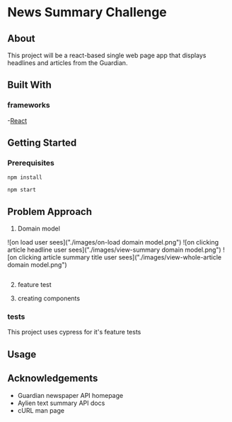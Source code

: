 # News Summary Challenge

## About 
This project will be a react-based single web page app that displays headlines and articles from the Guardian.

## Built With

### frameworks

-[React](https://github.com/facebook/create-react-app)

## Getting Started

###	Prerequisites
	
```
npm install
```
```
npm start
```

## Problem Approach 
1. Domain model

![on load user sees]("./images/on-load domain model.png")
![on clicking article headline user sees]("./images/view-summary domain model.png")
![on clicking article summary title user sees]("./images/view-whole-article domain model.png")

```

```
2. feature test

3. creating components 
### tests
 This project uses cypress for it's feature tests

## Usage

## Acknowledgements

- Guardian newspaper API homepage
- Aylien text summary API docs
-	cURL man page
